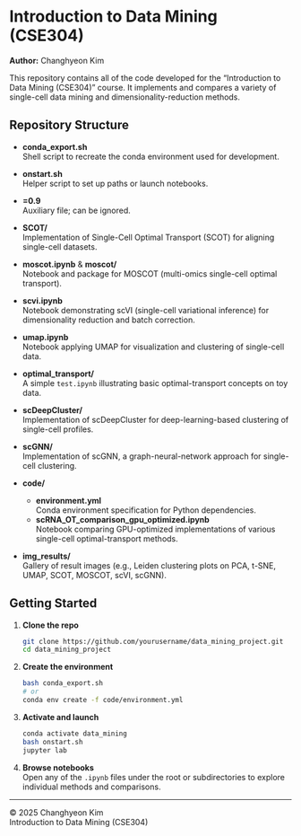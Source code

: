 # Introduction to Data Mining (CSE304)  
**Author:** Changhyeon Kim

This repository contains all of the code developed for the “Introduction to Data Mining (CSE304)” course. It implements and compares a variety of single-cell data mining and dimensionality-reduction methods.

## Repository Structure

- **conda_export.sh**  
  Shell script to recreate the conda environment used for development.

- **onstart.sh**  
  Helper script to set up paths or launch notebooks.

- **=0.9**  
  Auxiliary file; can be ignored.

- **SCOT/**  
  Implementation of Single-Cell Optimal Transport (SCOT) for aligning single-cell datasets.

- **moscot.ipynb** & **moscot/**  
  Notebook and package for MOSCOT (multi-omics single-cell optimal transport).

- **scvi.ipynb**  
  Notebook demonstrating scVI (single-cell variational inference) for dimensionality reduction and batch correction.

- **umap.ipynb**  
  Notebook applying UMAP for visualization and clustering of single-cell data.

- **optimal_transport/**  
  A simple `test.ipynb` illustrating basic optimal-transport concepts on toy data.

- **scDeepCluster/**  
  Implementation of scDeepCluster for deep-learning-based clustering of single-cell profiles.

- **scGNN/**  
  Implementation of scGNN, a graph-neural-network approach for single-cell clustering.

- **code/**  
  - **environment.yml**  
    Conda environment specification for Python dependencies.  
  - **scRNA_OT_comparison_gpu_optimized.ipynb**  
    Notebook comparing GPU-optimized implementations of various single-cell optimal-transport methods.

- **img_results/**  
  Gallery of result images (e.g., Leiden clustering plots on PCA, t-SNE, UMAP, SCOT, MOSCOT, scVI, scGNN).

## Getting Started

1. **Clone the repo**  
   ```bash
   git clone https://github.com/yourusername/data_mining_project.git
   cd data_mining_project
   ```

2. **Create the environment**  
   ```bash
   bash conda_export.sh
   # or
   conda env create -f code/environment.yml
   ```

3. **Activate and launch**  
   ```bash
   conda activate data_mining
   bash onstart.sh
   jupyter lab
   ```

4. **Browse notebooks**  
   Open any of the `.ipynb` files under the root or subdirectories to explore individual methods and comparisons.

---

© 2025 Changhyeon Kim  
Introduction to Data Mining (CSE304)
